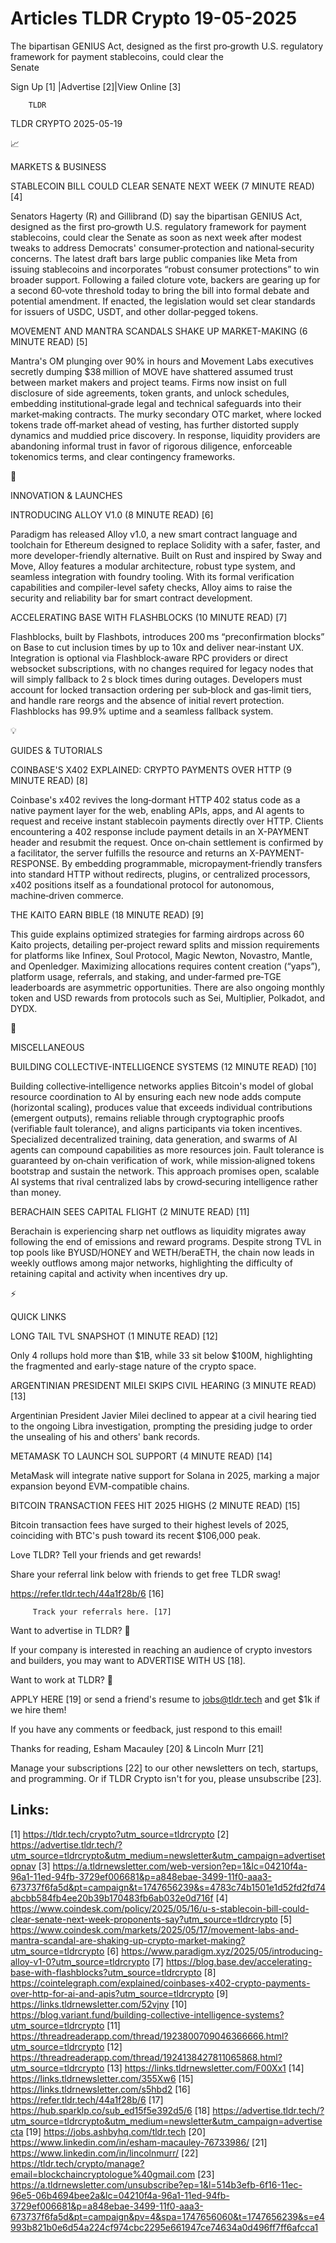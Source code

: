 # Articles TLDR Crypto 19-05-2025

The bipartisan GENIUS Act, designed as the first pro‑growth U.S.
regulatory framework for payment stablecoins, could clear the
Senate ‌ ‌ ‌ ‌ ‌ ‌ ‌ ‌ ‌ ‌ ‌ ‌ ‌ ‌ ‌ ‌ ‌ ‌ ‌ ‌ ‌ ‌ ‌ ‌ ‌ ‌  ‌ ‌ ‌ ‌ ‌ ‌ ‌ ‌ ‌ ‌ ‌ ‌ ‌ ‌ ‌ ‌ ‌ ‌ ‌ ‌ ‌ ‌ ‌ ‌ ‌ ‌ 


 Sign Up [1] |Advertise [2]|View Online [3] 

		TLDR 

TLDR CRYPTO 2025-05-19

📈 

MARKETS & BUSINESS

 STABLECOIN BILL COULD CLEAR SENATE NEXT WEEK (7 MINUTE READ) [4] 

 Senators Hagerty (R) and Gillibrand (D) say the bipartisan GENIUS
Act, designed as the first pro‑growth U.S. regulatory framework for
payment stablecoins, could clear the Senate as soon as next week after
modest tweaks to address Democrats' consumer‑protection and
national‑security concerns. The latest draft bars large public
companies like Meta from issuing stablecoins and incorporates
“robust consumer protections” to win broader support. Following a
failed cloture vote, backers are gearing up for a second 60‑vote
threshold today to bring the bill into formal debate and potential
amendment. If enacted, the legislation would set clear standards for
issuers of USDC, USDT, and other dollar‑pegged tokens. 

 MOVEMENT AND MANTRA SCANDALS SHAKE UP MARKET-MAKING (6 MINUTE READ)
[5] 

 Mantra's OM plunging over 90% in hours and Movement Labs executives
secretly dumping $38 million of MOVE have shattered assumed trust
between market makers and project teams. Firms now insist on full
disclosure of side agreements, token grants, and unlock schedules,
embedding institutional‑grade legal and technical safeguards into
their market‑making contracts. The murky secondary OTC market, where
locked tokens trade off‑market ahead of vesting, has further
distorted supply dynamics and muddied price discovery. In response,
liquidity providers are abandoning informal trust in favor of rigorous
diligence, enforceable tokenomics terms, and clear contingency
frameworks. 

🚀 

INNOVATION & LAUNCHES

 INTRODUCING ALLOY V1.0 (8 MINUTE READ) [6] 

 Paradigm has released Alloy v1.0, a new smart contract language and
toolchain for Ethereum designed to replace Solidity with a safer,
faster, and more developer-friendly alternative. Built on Rust and
inspired by Sway and Move, Alloy features a modular architecture,
robust type system, and seamless integration with foundry tooling.
With its formal verification capabilities and compiler-level safety
checks, Alloy aims to raise the security and reliability bar for smart
contract development. 

 ACCELERATING BASE WITH FLASHBLOCKS (10 MINUTE READ) [7] 

 Flashblocks, built by Flashbots, introduces 200 ms
“preconfirmation blocks” on Base to cut inclusion times by up to
10x and deliver near‑instant UX. Integration is optional via
Flashblock‑aware RPC providers or direct websocket subscriptions,
with no changes required for legacy nodes that will simply fallback to
2 s block times during outages. Developers must account for locked
transaction ordering per sub‑block and gas‑limit tiers, and handle
rare reorgs and the absence of initial revert protection. Flashblocks
has 99.9% uptime and a seamless fallback system. 

💡 

GUIDES & TUTORIALS

 COINBASE'S X402 EXPLAINED: CRYPTO PAYMENTS OVER HTTP (9 MINUTE READ)
[8] 

 Coinbase's x402 revives the long‑dormant HTTP 402 status code as
a native payment layer for the web, enabling APIs, apps, and AI agents
to request and receive instant stablecoin payments directly over HTTP.
Clients encountering a 402 response include payment details in an
X-PAYMENT header and resubmit the request. Once on‑chain settlement
is confirmed by a facilitator, the server fulfills the resource and
returns an X-PAYMENT-RESPONSE. By embedding programmable,
micropayment‑friendly transfers into standard HTTP without
redirects, plugins, or centralized processors, x402 positions itself
as a foundational protocol for autonomous, machine‑driven commerce. 

 THE KAITO EARN BIBLE (18 MINUTE READ) [9] 

 This guide explains optimized strategies for farming airdrops across
60 Kaito projects, detailing per‑project reward splits and mission
requirements for platforms like Infinex, Soul Protocol, Magic Newton,
Novastro, Mantle, and Openledger. Maximizing allocations requires
content creation (“yaps”), platform usage, referrals, and staking,
and under‑farmed pre‑TGE leaderboards are asymmetric
opportunities. There are also ongoing monthly token and USD rewards
from protocols such as Sei, Multiplier, Polkadot, and DYDX. 

🦄 

MISCELLANEOUS

 BUILDING COLLECTIVE-INTELLIGENCE SYSTEMS (12 MINUTE READ) [10] 

 Building collective‑intelligence networks applies Bitcoin's model
of global resource coordination to AI by ensuring each new node adds
compute (horizontal scaling), produces value that exceeds individual
contributions (emergent outputs), remains reliable through
cryptographic proofs (verifiable fault tolerance), and aligns
participants via token incentives. Specialized decentralized training,
data generation, and swarms of AI agents can compound capabilities as
more resources join. Fault tolerance is guaranteed by on‑chain
verification of work, while mission‑aligned tokens bootstrap and
sustain the network. This approach promises open, scalable AI systems
that rival centralized labs by crowd‑securing intelligence rather
than money. 

 BERACHAIN SEES CAPITAL FLIGHT (2 MINUTE READ) [11] 

 Berachain is experiencing sharp net outflows as liquidity migrates
away following the end of emissions and reward programs. Despite
strong TVL in top pools like BYUSD/HONEY and WETH/beraETH, the chain
now leads in weekly outflows among major networks, highlighting the
difficulty of retaining capital and activity when incentives dry up. 

⚡ 

QUICK LINKS

 LONG TAIL TVL SNAPSHOT (1 MINUTE READ) [12] 

 Only 4 rollups hold more than $1B, while 33 sit below $100M,
highlighting the fragmented and early-stage nature of the crypto
space. 

 ARGENTINIAN PRESIDENT MILEI SKIPS CIVIL HEARING (3 MINUTE READ) [13] 

 Argentinian President Javier Milei declined to appear at a civil
hearing tied to the ongoing Libra investigation, prompting the
presiding judge to order the unsealing of his and others' bank
records. 

 METAMASK TO LAUNCH SOL SUPPORT (4 MINUTE READ) [14] 

 MetaMask will integrate native support for Solana in 2025, marking a
major expansion beyond EVM-compatible chains. 

 BITCOIN TRANSACTION FEES HIT 2025 HIGHS (2 MINUTE READ) [15] 

 Bitcoin transaction fees have surged to their highest levels of 2025,
coinciding with BTC's push toward its recent $106,000 peak. 

Love TLDR? Tell your friends and get rewards!

 Share your referral link below with friends to get free TLDR swag! 

 https://refer.tldr.tech/44a1f28b/6 [16] 

		 Track your referrals here. [17] 

Want to advertise in TLDR? 📰

 If your company is interested in reaching an audience of crypto
investors and builders, you may want to ADVERTISE WITH US [18]. 

Want to work at TLDR? 💼

 APPLY HERE [19] or send a friend's resume to jobs@tldr.tech and get
$1k if we hire them! 

 If you have any comments or feedback, just respond to this email! 

Thanks for reading, 
Esham Macauley [20] & Lincoln Murr [21] 

 Manage your subscriptions [22] to our other newsletters on tech,
startups, and programming. Or if TLDR Crypto isn't for you, please
unsubscribe [23]. 

 

Links:
------
[1] https://tldr.tech/crypto?utm_source=tldrcrypto
[2] https://advertise.tldr.tech/?utm_source=tldrcrypto&utm_medium=newsletter&utm_campaign=advertisetopnav
[3] https://a.tldrnewsletter.com/web-version?ep=1&lc=04210f4a-96a1-11ed-94fb-3729ef006681&p=a848ebae-3499-11f0-aaa3-673737f6fa5d&pt=campaign&t=1747656239&s=4783c74b1501e1d52fd2fd74abcbb584fb4ee20b39b170483fb6ab032e0d716f
[4] https://www.coindesk.com/policy/2025/05/16/u-s-stablecoin-bill-could-clear-senate-next-week-proponents-say?utm_source=tldrcrypto
[5] https://www.coindesk.com/markets/2025/05/17/movement-labs-and-mantra-scandal-are-shaking-up-crypto-market-making?utm_source=tldrcrypto
[6] https://www.paradigm.xyz/2025/05/introducing-alloy-v1-0?utm_source=tldrcrypto
[7] https://blog.base.dev/accelerating-base-with-flashblocks?utm_source=tldrcrypto
[8] https://cointelegraph.com/explained/coinbases-x402-crypto-payments-over-http-for-ai-and-apis?utm_source=tldrcrypto
[9] https://links.tldrnewsletter.com/52vjny
[10] https://blog.variant.fund/building-collective-intelligence-systems?utm_source=tldrcrypto
[11] https://threadreaderapp.com/thread/1923800709046366666.html?utm_source=tldrcrypto
[12] https://threadreaderapp.com/thread/1924138427811065868.html?utm_source=tldrcrypto
[13] https://links.tldrnewsletter.com/F00Xx1
[14] https://links.tldrnewsletter.com/355Xw6
[15] https://links.tldrnewsletter.com/s5hbd2
[16] https://refer.tldr.tech/44a1f28b/6
[17] https://hub.sparklp.co/sub_ed15f5e392d5/6
[18] https://advertise.tldr.tech/?utm_source=tldrcrypto&utm_medium=newsletter&utm_campaign=advertisecta
[19] https://jobs.ashbyhq.com/tldr.tech
[20] https://www.linkedin.com/in/esham-macauley-76733986/
[21] https://www.linkedin.com/in/lincolnmurr/
[22] https://tldr.tech/crypto/manage?email=blockchaincryptologue%40gmail.com
[23] https://a.tldrnewsletter.com/unsubscribe?ep=1&l=514b3efb-6f16-11ec-96e5-06b4694bee2a&lc=04210f4a-96a1-11ed-94fb-3729ef006681&p=a848ebae-3499-11f0-aaa3-673737f6fa5d&pt=campaign&pv=4&spa=1747656060&t=1747656239&s=e4993b821b0e6d54a224cf974cbc2295e661947ce74634a0d496ff7ff6afcca1
